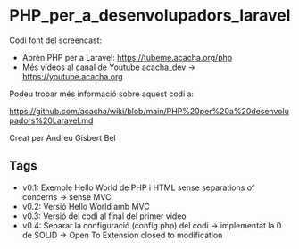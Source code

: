 # PHP_per_a_desenvolupadors_laravel

Codi font del screencast:

- Aprèn PHP per a Laravel: https://tubeme.acacha.org/php
- Més vídeos al canal de Youtube acacha_dev -> https://youtube.acacha.org

Podeu trobar més informació sobre aquest codi a:

https://github.com/acacha/wiki/blob/main/PHP%20per%20a%20desenvolupadors%20Laravel.md

Creat per Andreu Gisbert Bel

## Tags
- v0.1: Exemple Hello World de PHP i HTML sense separations of concerns -> sense MVC
- v0.2: Versió Hello World amb MVC
- v0.3: Versió del codi al final del primer video
- v0.4: Separar la configuració (config.php) del codi -> implementat la 0 de SOLID -> Open To Extension closed to modification